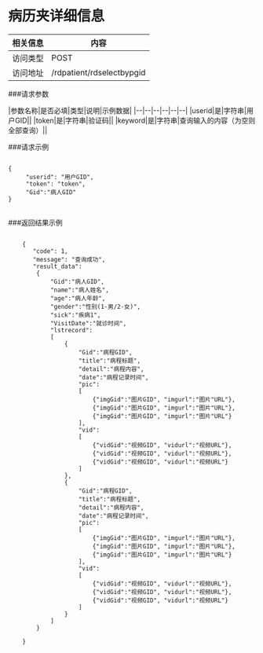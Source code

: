 # 病历夹详细信息
|相关信息|内容|
|--|--|
|访问类型|POST|
|访问地址|/rdpatient/rdselectbypgid|

###请求参数

|参数名称|是否必填|类型|说明|示例数据|
|--|--|--|--|--|--|
|userid|是|字符串|用户GID||
|token|是|字符串|验证码||
|keyword|是|字符串|查询输入的内容（为空则全部查询）||

###请求示例
<pre>
<code>
{
     "userid": "用户GID",
     "token": "token",
     "Gid":"病人GID"
}
</code>
</pre>

###返回结果示例

<pre>
<code>
    {
       "code": 1,
       "message": "查询成功",
       "result_data":
        {
            "Gid":"病人GID",
            "name":"病人姓名",
            "age":"病人年龄",
            "gender":"性别(1-男/2-女)",
            "sick":"疾病1",
            "VisitDate":"就诊时间",
            "lstrecord":
            [
                {
                    "Gid":"病程GID",
                    "title":"病程标题",
                    "detail":"病程内容",
                    "date":"病程记录时间",
                    "pic":
                    [
                        {"imgGid":"图片GID", "imgurl":"图片"URL"},
                        {"imgGid":"图片GID", "imgurl":"图片"URL"},
                        {"imgGid":"图片GID", "imgurl":"图片"URL"}
                    ],
                    "vid":
                    [
                        {"vidGid":"视频GID", "vidurl":"视频URL"},
                        {"vidGid":"视频GID", "vidurl":"视频URL"},
                        {"vidGid":"视频GID", "vidurl":"视频URL"}
                    ]
                },
                {
                    "Gid":"病程GID",
                    "title":"病程标题",
                    "detail":"病程内容",
                    "date":"病程记录时间",
                    "pic":
                    [
                        {"imgGid":"图片GID", "imgurl":"图片"URL"},
                        {"imgGid":"图片GID", "imgurl":"图片"URL"},
                        {"imgGid":"图片GID", "imgurl":"图片"URL"}
                    ],
                    "vid":
                    [
                        {"vidGid":"视频GID", "vidurl":"视频URL"},
                        {"vidGid":"视频GID", "vidurl":"视频URL"},
                        {"vidGid":"视频GID", "vidurl":"视频URL"}
                    ]
                }
            ]
        }

    }



</code>
</pre>
